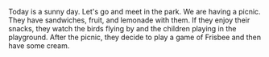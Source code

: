 Today is a sunny day. Let's go and meet in the park. We are having a picnic. They have sandwiches, fruit, and lemonade with them. If they
enjoy their snacks, they watch the birds flying by and the children playing in the playground. After the picnic, they decide to play a game of Frisbee and then have some cream.
